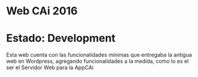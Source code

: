 Web CAi 2016
==============
Estado: Development
==============
Esta web cuenta con las funcionalidades minimas que entregaba la antigua web en Wordpress, agregando funcionalidades a la medida,
como lo es el ser el Servidor Web para la AppCAi
